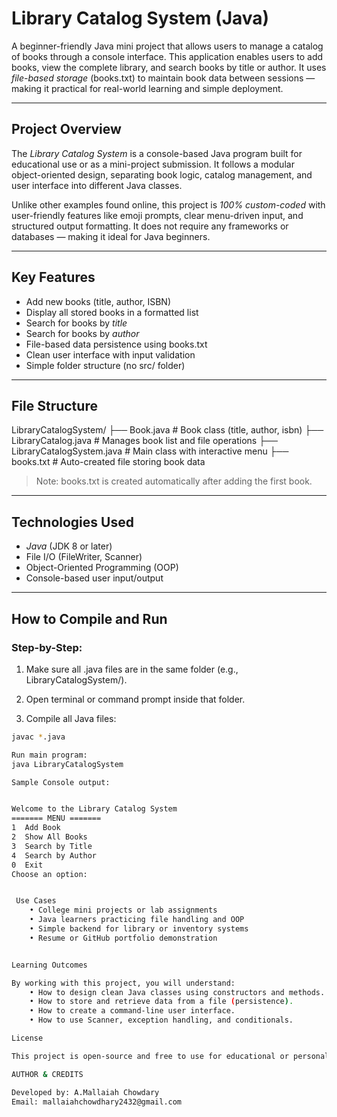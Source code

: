 # Library Catalog System (Java)

A beginner-friendly Java mini project that allows users to manage a catalog of books through a console interface. This application enables users to add books, view the complete library, and search books by title or author. It uses *file-based storage* (books.txt) to maintain book data between sessions — making it practical for real-world learning and simple deployment.

---

##  Project Overview

The *Library Catalog System* is a console-based Java program built for educational use or as a mini-project submission. It follows a modular object-oriented design, separating book logic, catalog management, and user interface into different Java classes.

Unlike other examples found online, this project is *100% custom-coded* with user-friendly features like emoji prompts, clear menu-driven input, and structured output formatting. It does not require any frameworks or databases — making it ideal for Java beginners.

---

##  Key Features

-  Add new books (title, author, ISBN)
-  Display all stored books in a formatted list
-  Search for books by *title*
-  Search for books by *author*
-  File-based data persistence using books.txt
-  Clean user interface with input validation
-  Simple folder structure (no src/ folder)

---

##  File Structure

LibraryCatalogSystem/
├── Book.java                 # Book class (title, author, isbn)
├── LibraryCatalog.java       # Manages book list and file operations
├── LibraryCatalogSystem.java # Main class with interactive menu
├── books.txt                 # Auto-created file storing book data


>  Note: books.txt is created automatically after adding the first book.

---

##  Technologies Used

- *Java* (JDK 8 or later)
- File I/O (FileWriter, Scanner)
- Object-Oriented Programming (OOP)
- Console-based user input/output

---

##  How to Compile and Run

###  Step-by-Step:

1. Make sure all .java files are in the same folder (e.g., LibraryCatalogSystem/).
2. Open terminal or command prompt inside that folder.

3. Compile all Java files:

```bash
javac *.java

Run main program:
java LibraryCatalogSystem

Sample Console output:


Welcome to the Library Catalog System
======= MENU =======
1  Add Book
2  Show All Books
3  Search by Title
4  Search by Author
0  Exit
Choose an option:


 Use Cases
	• College mini projects or lab assignments
	• Java learners practicing file handling and OOP
	• Simple backend for library or inventory systems
	• Resume or GitHub portfolio demonstration


Learning Outcomes

By working with this project, you will understand:
	• How to design clean Java classes using constructors and methods.
	• How to store and retrieve data from a file (persistence).
	• How to create a command-line user interface.
	• How to use Scanner, exception handling, and conditionals.

License

This project is open-source and free to use for educational or personal purposes. No external libraries or templates have been used.

AUTHOR & CREDITS

Developed by: A.Mallaiah Chowdary
Email: mallaiahchowdhary2432@gmail.com




